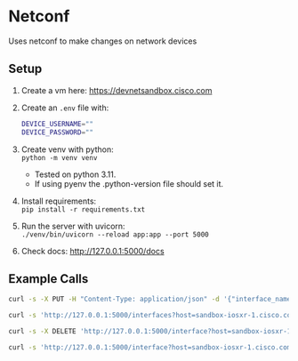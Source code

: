 # Netconf

Uses netconf to make changes on network devices

## Setup

1. Create a vm here: <https://devnetsandbox.cisco.com>
2. Create an `.env` file with:

    ```bash
    DEVICE_USERNAME=""
    DEVICE_PASSWORD=""
    ```

3. Create venv with python:  
`python -m venv venv`
    - Tested on python 3.11.
    - If using pyenv the .python-version file should set it.
4. Install requirements:  
`pip install -r requirements.txt`
5. Run the server with uvicorn:  
`./venv/bin/uvicorn --reload app:app --port 5000`
6. Check docs: <http://127.0.0.1:5000/docs>

## Example Calls

```bash
curl -s -X PUT -H "Content-Type: application/json" -d '{"interface_name": "Loopback0", "address": "10.0.0.1", "netmask": "255.255.255.255"}' 'http://127.0.0.1:5000/interface?host=sandbox-iosxr-1.cisco.com&device_type=iosxr' | jq

curl -s 'http://127.0.0.1:5000/interfaces?host=sandbox-iosxr-1.cisco.com&device_type=iosxr' | jq

curl -s -X DELETE 'http://127.0.0.1:5000/interface?host=sandbox-iosxr-1.cisco.com&device_type=iosxr&interface_name=Loopback0' | jq

curl -s 'http://127.0.0.1:5000/interface?host=sandbox-iosxr-1.cisco.com&device_type=iosxr&interface_name=Loopback0' | jq
```
